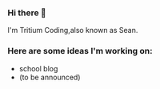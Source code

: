 ### Hi there 👋

I'm Tritium Coding,also known as Sean.

### Here are some ideas I'm working on:

- school blog
- (to be announced)

